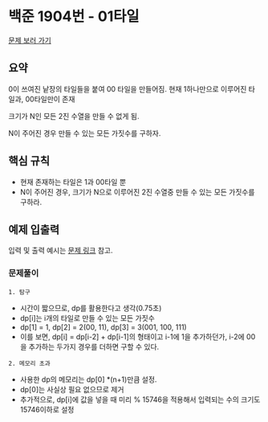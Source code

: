 # 백준 1904번 - 01타일

[문제 보러 가기](https://www.acmicpc.net/problem/1904)

## 요약

0이 쓰여진 낱장의 타일들을 붙여 00 타일을 만들어짐.
현재 1하나만으로 이루어진 타일과, 00타일만이 존재

크기가 N인 모든 2진 수열을 만들 수 없게 됨.

N이 주어진 경우 만들 수 있는 모든 가짓수를 구하자.

## 핵심 규칙

- 현재 존재하는 타일은 1과 00타일 뿐
- N이 주어진 경우, 크기가 N으로 이루어진 2진 수열중 만들 수 있는 모든 가짓수를 구하라.

## 예제 입출력

입력 및 출력 예시는 [문제 링크](https://www.acmicpc.net/problem/1904) 참고.

### 문제풀이

`1. 탐구`

- 시간이 짧으므로, dp를 활용한다고 생각(0.75초)
- dp[i]는 i개의 타일로 만들 수 있는 모든 가짓수
- dp[1] = 1, dp[2] = 2(00, 11), dp[3] = 3(001, 100, 111)
- 이를 보면, dp[i] = dp[i-2] + dp[i-1]의 형태이고 i-1에 1을 추가하던가, i-2에 00을 추가하는 두가지 경우를 더하면 구할 수 있다.

`2. 메모리 초과`

- 사용한 dp의 메모리는 dp[0] *(n+1)만큼 설정.
- dp[0]는 사실상 필요 없으므로 제거
- 추가적으로, dp[i]에 값을 넣을 때 미리 % 15746을 적용해서 입력되는 수의 크기도 15746이하로 설정
